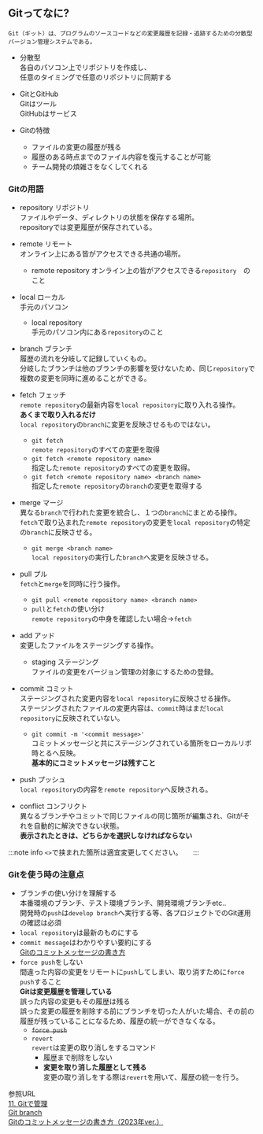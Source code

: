 ## Gitってなに?  

```
Git（ギット）は、プログラムのソースコードなどの変更履歴を記録・追跡するための分散型バージョン管理システムである。
```  

* 分散型  
  各自のパソコン上でリポジトリを作成し、  
  任意のタイミングで任意のリポジトリに同期する

* GitとGitHub  
  Gitはツール  
  GitHubはサービス  

* Gitの特徴  
  * ファイルの変更の履歴が残る  
  * 履歴のある時点までのファイル内容を復元することが可能  
  * チーム開発の煩雑さをなくしてくれる

### Gitの用語
* repository リポジトリ  
  ファイルやデータ、ディレクトリの状態を保存する場所。  
  repositoryでは変更履歴が保存されている。  

* remote リモート  
  オンライン上にある皆がアクセスできる共通の場所。  
  * remote repository
    オンライン上の皆がアクセスできる`repository`　のこと  

* local ローカル  
  手元のパソコン  
  * local repository  
    手元のパソコン内にある`repository`のこと

* branch ブランチ  
  履歴の流れを分岐して記録していくもの。  
  分岐したブランチは他のブランチの影響を受けないため、同じ`repository`で複数の変更を同時に進めることができる。  

* fetch フェッチ  
  `remote repository`の最新内容を`local repository`に取り入れる操作。  
  **あくまで取り入れるだけ**  
  `local repository`の`branch`に変更を反映させるものではない。  
  * `git fetch`  
    `remote repository`のすべての変更を取得  
  * `git fetch <remote repository name>`  
    指定した`remote repository`のすべての変更を取得。  
  * `git fetch <remote repository name> <branch name>`  
    指定した`remote repository`の`branch`の変更を取得する  

* merge マージ  
  異なる`branch`で行われた変更を統合し、１つの`branch`にまとめる操作。  
  `fetch`で取り込まれた`remote repository`の変更を`local repository`の特定の`branch`に反映させる。  
  * `git merge <branch name>`  
    `local repository`の実行した`branch`へ変更を反映させる。  

* pull プル  
  `fetch`と`merge`を同時に行う操作。  
  * `git pull <remote repository name> <branch name>`  
  * `pull`と`fetch`の使い分け  
    `remote repository`の中身を確認したい場合→`fetch`  

* add アッド  
  変更したファイルをステージングする操作。  
  * staging ステージング  
    ファイルの変更をバージョン管理の対象にするための登録。  

* commit コミット  
  ステージングされた変更内容を`local repository`に反映させる操作。  
  ステージングされたファイルの変更内容は、`commit`時はまだ`local repository`に反映されていない。  
  * `git commit -m '<commit message>'`  
    コミットメッセージと共にステージングされている箇所をローカルリポ時とるへ反映。  
    **基本的にコミットメッセージは残すこと**  

* push プッシュ  
  `local repository`の内容を`remote repository`へ反映される。  

* conflict コンフリクト  
  異なるブランチやコミットで同じファイルの同じ箇所が編集され、Gitがそれを自動的に解決できない状態。  
  **表示されたときは、どちらかを選択しなければならない**  

:::note info
`<>`で挟まれた箇所は適宜変更してください。 　
:::

### Gitを使う時の注意点  

* ブランチの使い分けを理解する  
  本番環境のブランチ、テスト環境ブランチ、開発環境ブランチetc..  
  開発時の`push`は`develop branch`へ実行する等、各プロジェクトでのGit運用の確認は必須  
* `local repository`は最新のものにする  
* `commit message`はわかりやすい要約にする  
  [Gitのコミットメッセージの書き方](https://qiita.com/itosho/items/9565c6ad2ffc24c09364)  
* `force push`をしない  
  間違った内容の変更をリモートに`push`してしまい、取り消すために`force push`すること  
  **Gitは変更履歴を管理している**  
  誤った内容の変更もその履歴は残る  
  誤った変更の履歴を削除する前にブランチを切った人がいた場合、その前の履歴が残っていることになるため、履歴の統一ができなくなる。  
  * ~~`force push`~~  
  * `revert`  
    `revert`は変更の取り消しをするコマンド  
    * 履歴まで削除をしない  
    * **変更を取り消した履歴として残る**  
  変更の取り消しをする際は`revert`を用いて、履歴の統一を行う。  

参照URL  
[11. Gitで管理](https://qiita.com/nuco_bk/items/27f5ad03d0c4b41241fc#11-git%E3%81%A7%E7%AE%A1%E7%90%86)  
[Git branch](https://the-turing-way.netlify.app/reproducible-research/vcs/vcs-git-branches.html)  
[Gitのコミットメッセージの書き方（2023年ver.）](https://zenn.dev/itosho/articles/git-commit-message-2023)  
